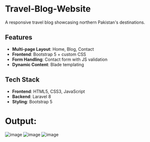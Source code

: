 # Travel-Blog-Website

A responsive travel blog showcasing northern Pakistan's destinations.

## Features  
- **Multi-page Layout**: Home, Blog, Contact  
- **Frontend**: Bootstrap 5 + custom CSS  
- **Form Handling**: Contact form with JS validation  
- **Dynamic Content**: Blade templating  

## Tech Stack  
- **Frontend**: HTML5, CSS3, JavaScript  
- **Backend**: Laravel 8  
- **Styling**: Bootstrap 5

# Output:

![image](https://github.com/user-attachments/assets/e99b7888-a0b3-4f26-8ab0-702aa30cd8a7)
![image](https://github.com/user-attachments/assets/e5abf669-409d-439b-b8e0-4f9dee9a38cc)
![image](https://github.com/user-attachments/assets/13d9155c-e8ae-44f7-a191-94fea2599107)

